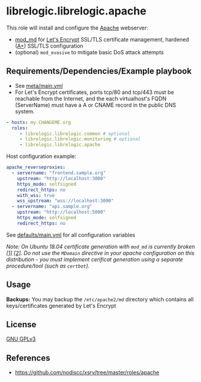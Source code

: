 # librelogic.librelogic.apache


This role will install and configure the [Apache](https://en.wikipedia.org/wiki/Apache_HTTP_Server) webserver:

- [mod_md](https://httpd.apache.org/docs/2.4/mod/mod_md.html) for [Let's Encrypt](https://en.wikipedia.org/wiki/Let's_Encrypt) SSL/TLS certificate management, hardened ([A+](https://www.ssllabs.com/ssltest/)) SSL/TLS configuration
- (optional) `mod_evasive` to mitigate basic DoS attack attempts


## Requirements/Dependencies/Example playbook

- See [meta/main.yml](meta/main.yml)
- For Let's Encrypt certificates, ports tcp/80 and tcp/443 must be reachable from the Internet, and the each virtualhost's FQDN (ServerName) must have a A or CNAME record in the public DNS system.


```yaml
- hosts: my.CHANGEME.org
  roles:
     - librelogic.librelogic.common # optional
     - librelogic.librelogic.monitoring # optional
     - librelogic.librelogic.apache
```

Host configuration example:
```yaml
apache_reverseproxies: 
  - servername: "frontend.sample.org"
    upstream: "http://localhost:3000"
    https_mode: selfsigned
    redirect_https: no 
    with_wss: true
    wss_upstream: "wss://localhost:3000"
  - servername: "api.sample.org"
    upstream: "http://localhost:5000"
    https_mode: selfsigned
    redirect_https: no 
```

See [defaults/main.yml](defaults/main.yml) for all configuration variables

_Note: On Ubuntu 18.04 certificate generation with `mod_md` is currently broken [[1]](https://github.com/icing/mod_md/issues/68) [[2]](https://bugs.launchpad.net/ubuntu/+source/libapache2-mod-md/+bug/1843693). Do not use the `MDomain` directive in your apache configuration on this distribution - you must implement cerificat generation using a separate procedure/tool (such as `certbot`)._

## Usage

**Backups:** You may backup the `/etc/apache2/md` directory which contains all keys/certificates generated by Let's Encrypt

## License

[GNU GPLv3](../../LICENSE)


## References

- https://github.com/nodiscc/xsrv/tree/master/roles/apache
